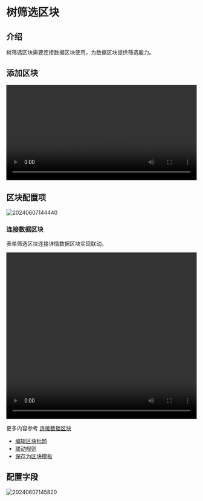 # 树筛选区块

## 介绍

树筛选区块需要连接数据区块使用，为数据区块提供筛选能力。

## 添加区块

<video width="100%" controls>
  <source src="https://static-docs.nocobase.com/20240607144133_rec_.mp4" type="video/mp4">
</video>

## 区块配置项

![20240607144440](https://static-docs.nocobase.com/20240607144440.png)

### 连接数据区块

表单筛选区块连接详情数据区块实现联动。

<video width="100%" height="440" controls>
    <source src="https://static-docs.nocobase.com/20240607145351_rec_.mp4" type="video/mp4">
  </video>

更多内容参考 [连接数据区块](/handbook/ui/blocks/block-settings/connect-block)

- [编辑区块标题](/handbook/ui/blocks/block-settings/block-title)
- [联动规则](/handbook/ui/blocks/block-settings/linkage-rule)
- [保存为区块模板](/handbook/ui/blocks/block-settings/block-template)

## 配置字段

![20240607145820](https://static-docs.nocobase.com/20240607145820.png)
